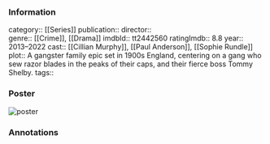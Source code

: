 ### Information
category:: [[Series]]
publication:: 
director::  
genre:: [[Crime]], [[Drama]]
imdbId:: tt2442560
ratingImdb:: 8.8
year:: 2013–2022
cast:: [[Cillian Murphy]], [[Paul Anderson]], [[Sophie Rundle]]
plot:: A gangster family epic set in 1900s England, centering on a gang who sew razor blades in the peaks of their caps, and their fierce boss Tommy Shelby.
tags::


### Poster
![poster](https://m.media-amazon.com/images/M/MV5BZjYzZDgzMmYtYjY5Zi00YTk1LThhMDYtNjFlNzM4MTZhYzgyXkEyXkFqcGdeQXVyMTE5NDQ1MzQ3._V1_SX300.jpg)


### Annotations
